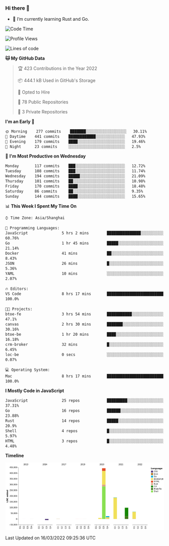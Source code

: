 ### Hi there 👋

- 🌱 I’m currently learning Rust and Go.

<!--START_SECTION:waka-->
![Code Time](http://img.shields.io/badge/Code%20Time-305%20hrs%2034%20mins-blue)

![Profile Views](http://img.shields.io/badge/Profile%20Views-0-blue)

![Lines of code](https://img.shields.io/badge/From%20Hello%20World%20I%27ve%20Written-822%20Thousand%20lines%20of%20code-blue)

**🐱 My GitHub Data** 

> 🏆 423 Contributions in the Year 2022
 > 
> 📦 444.1 kB Used in GitHub's Storage 
 > 
> 💼 Opted to Hire
 > 
> 📜 78 Public Repositories 
 > 
> 🔑 3 Private Repositories  
 > 
**I'm an Early 🐤** 

```text
🌞 Morning    277 commits    ███████░░░░░░░░░░░░░░░░░░   30.11% 
🌆 Daytime    441 commits    ████████████░░░░░░░░░░░░░   47.93% 
🌃 Evening    179 commits    ████░░░░░░░░░░░░░░░░░░░░░   19.46% 
🌙 Night      23 commits     ░░░░░░░░░░░░░░░░░░░░░░░░░   2.5%

```
📅 **I'm Most Productive on Wednesday** 

```text
Monday       117 commits    ███░░░░░░░░░░░░░░░░░░░░░░   12.72% 
Tuesday      108 commits    ███░░░░░░░░░░░░░░░░░░░░░░   11.74% 
Wednesday    194 commits    █████░░░░░░░░░░░░░░░░░░░░   21.09% 
Thursday     101 commits    ██░░░░░░░░░░░░░░░░░░░░░░░   10.98% 
Friday       170 commits    ████░░░░░░░░░░░░░░░░░░░░░   18.48% 
Saturday     86 commits     ██░░░░░░░░░░░░░░░░░░░░░░░   9.35% 
Sunday       144 commits    ████░░░░░░░░░░░░░░░░░░░░░   15.65%

```


📊 **This Week I Spent My Time On** 

```text
⌚︎ Time Zone: Asia/Shanghai

💬 Programming Languages: 
JavaScript               5 hrs 2 mins        ███████████████░░░░░░░░░░   60.76% 
Go                       1 hr 45 mins        █████░░░░░░░░░░░░░░░░░░░░   21.14% 
Docker                   41 mins             ██░░░░░░░░░░░░░░░░░░░░░░░   8.43% 
JSON                     26 mins             █░░░░░░░░░░░░░░░░░░░░░░░░   5.36% 
YAML                     10 mins             ░░░░░░░░░░░░░░░░░░░░░░░░░   2.07%

🔥 Editors: 
VS Code                  8 hrs 17 mins       █████████████████████████   100.0%

🐱‍💻 Projects: 
btoe-fe                  3 hrs 54 mins       ███████████░░░░░░░░░░░░░░   47.1% 
canvas                   2 hrs 30 mins       ███████░░░░░░░░░░░░░░░░░░   30.16% 
btoe-be                  1 hr 20 mins        ████░░░░░░░░░░░░░░░░░░░░░   16.18% 
crm-broker               32 mins             █░░░░░░░░░░░░░░░░░░░░░░░░   6.45% 
loc-be                   0 secs              ░░░░░░░░░░░░░░░░░░░░░░░░░   0.07%

💻 Operating System: 
Mac                      8 hrs 17 mins       █████████████████████████   100.0%

```

**I Mostly Code in JavaScript** 

```text
JavaScript               25 repos            █████████░░░░░░░░░░░░░░░░   37.31% 
Go                       16 repos            ██████░░░░░░░░░░░░░░░░░░░   23.88% 
Rust                     14 repos            █████░░░░░░░░░░░░░░░░░░░░   20.9% 
Shell                    4 repos             █░░░░░░░░░░░░░░░░░░░░░░░░   5.97% 
HTML                     3 repos             █░░░░░░░░░░░░░░░░░░░░░░░░   4.48%

```


**Timeline**

![Chart not found](https://raw.githubusercontent.com/elton/elton/main/charts/bar_graph.png) 


 Last Updated on 16/03/2022 09:25:36 UTC
<!--END_SECTION:waka-->

<!--
**elton/elton** is a ✨ _special_ ✨ repository because its `README.md` (this file) appears on your GitHub profile.

Here are some ideas to get you started:

- 🔭 I’m currently working on ...
- 🌱 I’m currently learning ...
- 👯 I’m looking to collaborate on ...
- 🤔 I’m looking for help with ...
- 💬 Ask me about ...
- 📫 How to reach me: ...
- 😄 Pronouns: ...
- ⚡ Fun fact: ...
-->
